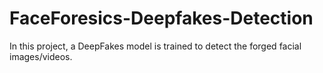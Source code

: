 # FaceForesics-Deepfakes-Detection

In this project, a DeepFakes model is trained to detect the forged facial images/videos. 
